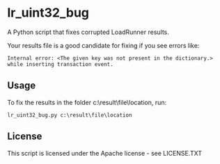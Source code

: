 lr_uint32_bug
=============

A Python script that fixes corrupted LoadRunner results.

Your results file is a good candidate for fixing if you see errors like:

    Internal error: <The given key was not present in the dictionary.> while inserting transaction event.

Usage
-----

To fix the results in the folder c:\result\file\location, run:

    lr_uint32_bug.py c:\result\file\location

License
-------

This script is licensed under the Apache license - see LICENSE.TXT
